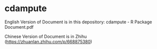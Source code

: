 # cdampute
English Version of Document is in this depository: cdampute - R Package Document.pdf

Chinese Version of Document is in Zhihu (https://zhuanlan.zhihu.com/p/668875380)
